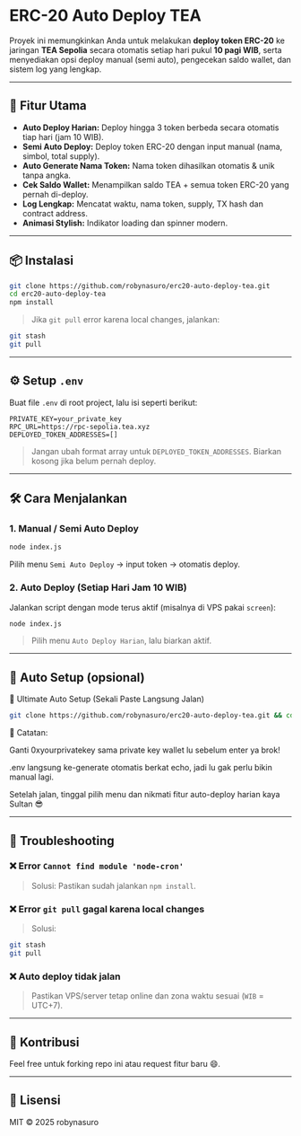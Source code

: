 # ERC-20 Auto Deploy TEA

Proyek ini memungkinkan Anda untuk melakukan **deploy token ERC-20** ke jaringan **TEA Sepolia** secara otomatis setiap hari pukul **10 pagi WIB**, serta menyediakan opsi deploy manual (semi auto), pengecekan saldo wallet, dan sistem log yang lengkap.

---

## 🚀 Fitur Utama

- **Auto Deploy Harian:** Deploy hingga 3 token berbeda secara otomatis tiap hari (jam 10 WIB).
- **Semi Auto Deploy:** Deploy token ERC-20 dengan input manual (nama, simbol, total supply).
- **Auto Generate Nama Token:** Nama token dihasilkan otomatis & unik tanpa angka.
- **Cek Saldo Wallet:** Menampilkan saldo TEA + semua token ERC-20 yang pernah di-deploy.
- **Log Lengkap:** Mencatat waktu, nama token, supply, TX hash dan contract address.
- **Animasi Stylish:** Indikator loading dan spinner modern.

---

## 📦 Instalasi

```bash
git clone https://github.com/robynasuro/erc20-auto-deploy-tea.git
cd erc20-auto-deploy-tea
npm install
```

> Jika `git pull` error karena local changes, jalankan:
```bash
git stash
git pull
```

---

## ⚙️ Setup `.env`

Buat file `.env` di root project, lalu isi seperti berikut:

```
PRIVATE_KEY=your_private_key
RPC_URL=https://rpc-sepolia.tea.xyz
DEPLOYED_TOKEN_ADDRESSES=[]
```

> Jangan ubah format array untuk `DEPLOYED_TOKEN_ADDRESSES`. Biarkan kosong jika belum pernah deploy.

---

## 🛠️ Cara Menjalankan

### 1. Manual / Semi Auto Deploy

```bash
node index.js
```

Pilih menu `Semi Auto Deploy` → input token → otomatis deploy.

### 2. Auto Deploy (Setiap Hari Jam 10 WIB)

Jalankan script dengan mode terus aktif (misalnya di VPS pakai `screen`):
```bash
node index.js
```

> Pilih menu `Auto Deploy Harian`, lalu biarkan aktif.

---

## 🧪 Auto Setup (opsional)

🚀 Ultimate Auto Setup (Sekali Paste Langsung Jalan)

```bash
git clone https://github.com/robynasuro/erc20-auto-deploy-tea.git && cd erc20-auto-deploy-tea && echo -e "PRIVATE_KEY=0xyourprivatekey\nRPC_URL=https://rpc.sepolia.tea.xyz\nDEPLOYED_TOKEN_ADDRESSES=[]" > .env && npm install && npx hardhat compile && node index.js
```

🧾 Catatan:

Ganti 0xyourprivatekey sama private key wallet lu sebelum enter ya brok!

.env langsung ke-generate otomatis berkat echo, jadi lu gak perlu bikin manual lagi.

Setelah jalan, tinggal pilih menu dan nikmati fitur auto-deploy harian kaya Sultan 😎

---

## 🧾 Troubleshooting

### ❌ Error `Cannot find module 'node-cron'`
> Solusi: Pastikan sudah jalankan `npm install`.

### ❌ Error `git pull` gagal karena local changes
> Solusi:
```bash
git stash
git pull
```

### ❌ Auto deploy tidak jalan
> Pastikan VPS/server tetap online dan zona waktu sesuai (`WIB` = UTC+7).

---

## 🤝 Kontribusi

Feel free untuk forking repo ini atau request fitur baru 😄.

---

## 📄 Lisensi

MIT © 2025 robynasuro
